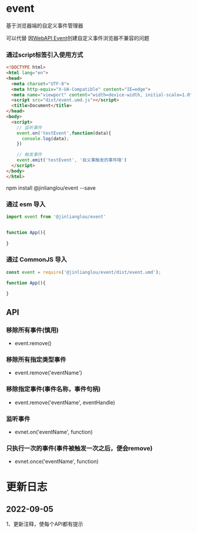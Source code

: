 # event
基于浏览器端的自定义事件管理器

可以代替 因[WebAPI Event](https://developer.mozilla.org/zh-CN/docs/Web/API/Event/Event)创建自定义事件浏览器不兼容的问题

### 通过script标签引入使用方式
```html
<!DOCTYPE html>
<html lang="en">
<head>
  <meta charset="UTF-8">
  <meta http-equiv="X-UA-Compatible" content="IE=edge">
  <meta name="viewport" content="width=device-width, initial-scale=1.0">
  <script src="dist/event.umd.js"></script>
  <title>Document</title>
</head>
<body>
  <script>
    // 监听事件
    event.on('testEvent',function(data){
      console.log(data);
    })

    // 触发事件
    event.emit('testEvent', '自义事触发的事件哦')
  </script>
</body>
</html>
```
npm install @jinlianglou/event --save

### 通过 esm 导入
```js
import event from '@jinlianglou/event'


function App(){
  
}
```

### 通过 CommonJS 导入
```js
const event = require('@jinlianglou/event/dist/event.umd');

function App(){
  
}
```
## API

### 移除所有事件(慎用)
+ event.remove()

### 移除所有指定类型事件
+ event.remove('eventName')

### 移除指定事件(事件名称，事件句柄)
+ event.remove('eventName', eventHandle)

### 监听事件
+ evnet.on('eventName', function)

### 只执行一次的事件(事件被触发一次之后，便会remove)
+ evnet.once('eventName', function)



# 更新日志

## 2022-09-05
1、更新注释，使每个API都有提示